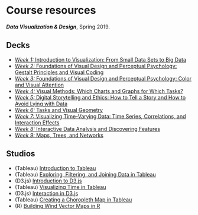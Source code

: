 # Course resources
***Data Visualization &amp; Design***, Spring 2019.

## Decks
* [*Week 1:* Introduction to Visualization: From Small Data Sets to Big Data](https://github.com/emilyfuhrman/datavis_design/blob/master/2019_Spring/Decks/Week_01.pdf)
* [*Week 2:* Foundations of Visual Design and Perceptual Psychology: Gestalt Principles and Visual Coding](https://github.com/emilyfuhrman/datavis_design/blob/master/2019_Spring/Decks/Week_02.pdf)
* [*Week 3:* Foundations of Visual Design and Perceptual Psychology: Color and Visual Attention](https://github.com/emilyfuhrman/datavis_design/blob/master/2019_Spring/Decks/Week_03.pdf)
* [*Week 4:* Visual Methods: Which Charts and Graphs for Which Tasks?](https://github.com/emilyfuhrman/datavis_design/blob/master/2019_Spring/Decks/Week_04.pdf)
* [*Week 5:* Digital Storytelling and Ethics: How to Tell a Story and How to Avoid Lying with Data](https://github.com/emilyfuhrman/datavis_design/blob/master/2019_Spring/Decks/Week_05.pdf)
* [*Week 6:* Tasks and Visual Geometry](https://github.com/emilyfuhrman/datavis_design/blob/master/2019_Spring/Decks/Week_06.pdf)
* [*Week 7:* Visualizing Time-Varying Data: Time Series, Correlations, and Interaction Effects](https://github.com/emilyfuhrman/datavis_design/blob/master/2019_Spring/Decks/Week_07.pdf)
* [*Week 8:* Interactive Data Analysis and Discovering Features](https://github.com/emilyfuhrman/datavis_design/blob/master/2019_Spring/Decks/Week_08.pdf)
* [*Week 9:* Maps, Trees, and Networks](https://github.com/emilyfuhrman/datavis_design/blob/master/2019_Spring/Decks/Week_09.pdf)

## Studios
* (Tableau) [Introduction to Tableau](https://github.com/emilyfuhrman/datavis_design/blob/master/2019_Spring/Studios/01_Introduction_to_Tableau.md)
* (Tableau) [Exploring, Filtering, and Joining Data in Tableau](https://github.com/emilyfuhrman/datavis_design/blob/master/2019_Spring/Studios/02_Exploring_Filtering_and_Joining_Data_in_Tableau.md)
* (D3.js) [Introduction to D3.js](https://github.com/emilyfuhrman/datavis_design/blob/master/2019_Spring/Studios/03_Introduction_to_D3.md)
* (Tableau) [Visualizing Time in Tableau](https://github.com/emilyfuhrman/datavis_design/blob/master/2019_Spring/Studios/04_Visualizing_Time_in_Tableau.md)
* (D3.js) [Interaction in D3.js](https://github.com/emilyfuhrman/datavis_design/blob/master/2019_Spring/Studios/05_Interaction_in_D3.md)
* (Tableau) [Creating a Choropleth Map in Tableau](https://github.com/emilyfuhrman/datavis_design/blob/master/2019_Spring/Studios/06_Creating_a_Choropleth_Map_in_Tableau.md)
* (R) [Building Wind Vector Maps in R](https://github.com/emilyfuhrman/datavis_design/blob/master/2019_Spring/Studios/07_Building_Wind_Vector_Maps_in_R.md)